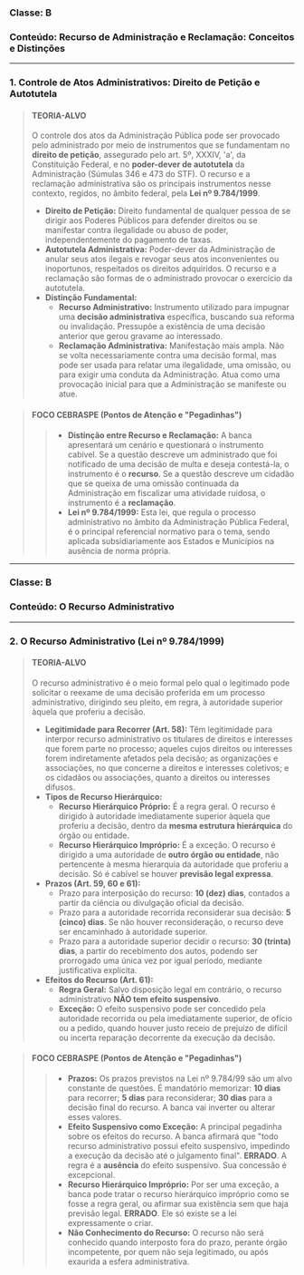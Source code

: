 ### **Classe:** B
### **Conteúdo:** Recurso de Administração e Reclamação: Conceitos e Distinções

---

### **1. Controle de Atos Administrativos: Direito de Petição e Autotutela**

> #### **TEORIA-ALVO**
> O controle dos atos da Administração Pública pode ser provocado pelo administrado por meio de instrumentos que se fundamentam no **direito de petição**, assegurado pelo art. 5º, XXXIV, 'a', da Constituição Federal, e no **poder-dever de autotutela** da Administração (Súmulas 346 e 473 do STF). O recurso e a reclamação administrativa são os principais instrumentos nesse contexto, regidos, no âmbito federal, pela **Lei nº 9.784/1999**.
>
> * **Direito de Petição:** Direito fundamental de qualquer pessoa de se dirigir aos Poderes Públicos para defender direitos ou se manifestar contra ilegalidade ou abuso de poder, independentemente do pagamento de taxas.
> * **Autotutela Administrativa:** Poder-dever da Administração de anular seus atos ilegais e revogar seus atos inconvenientes ou inoportunos, respeitados os direitos adquiridos. O recurso e a reclamação são formas de o administrado provocar o exercício da autotutela.
> * **Distinção Fundamental:**
>     * **Recurso Administrativo:** Instrumento utilizado para impugnar uma **decisão administrativa** específica, buscando sua reforma ou invalidação. Pressupõe a existência de uma decisão anterior que gerou gravame ao interessado.
>     * **Reclamação Administrativa:** Manifestação mais ampla. Não se volta necessariamente contra uma decisão formal, mas pode ser usada para relatar uma ilegalidade, uma omissão, ou para exigir uma conduta da Administração. Atua como uma provocação inicial para que a Administração se manifeste ou atue.

> #### **FOCO CEBRASPE (Pontos de Atenção e "Pegadinhas")**
> > * **Distinção entre Recurso e Reclamação:** A banca apresentará um cenário e questionará o instrumento cabível. Se a questão descreve um administrado que foi notificado de uma decisão de multa e deseja contestá-la, o instrumento é o **recurso**. Se a questão descreve um cidadão que se queixa de uma omissão continuada da Administração em fiscalizar uma atividade ruidosa, o instrumento é a **reclamação**.
> > * **Lei nº 9.784/1999:** Esta lei, que regula o processo administrativo no âmbito da Administração Pública Federal, é o principal referencial normativo para o tema, sendo aplicada subsidiariamente aos Estados e Municípios na ausência de norma própria.

---

### **Classe:** B
### **Conteúdo:** O Recurso Administrativo

---

### **2. O Recurso Administrativo (Lei nº 9.784/1999)**

> #### **TEORIA-ALVO**
> O recurso administrativo é o meio formal pelo qual o legitimado pode solicitar o reexame de uma decisão proferida em um processo administrativo, dirigindo seu pleito, em regra, à autoridade superior àquela que proferiu a decisão.
>
> * **Legitimidade para Recorrer (Art. 58):** Têm legitimidade para interpor recurso administrativo os titulares de direitos e interesses que forem parte no processo; aqueles cujos direitos ou interesses forem indiretamente afetados pela decisão; as organizações e associações, no que concerne a direitos e interesses coletivos; e os cidadãos ou associações, quanto a direitos ou interesses difusos.
> * **Tipos de Recurso Hierárquico:**
>     * **Recurso Hierárquico Próprio:** É a regra geral. O recurso é dirigido à autoridade imediatamente superior àquela que proferiu a decisão, dentro da **mesma estrutura hierárquica** do órgão ou entidade.
>     * **Recurso Hierárquico Impróprio:** É a exceção. O recurso é dirigido a uma autoridade de **outro órgão ou entidade**, não pertencente à mesma hierarquia da autoridade que proferiu a decisão. Só é cabível se houver **previsão legal expressa**.
> * **Prazos (Art. 59, 60 e 61):**
>     * Prazo para interposição do recurso: **10 (dez) dias**, contados a partir da ciência ou divulgação oficial da decisão.
>     * Prazo para a autoridade recorrida reconsiderar sua decisão: **5 (cinco) dias**. Se não houver reconsideração, o recurso deve ser encaminhado à autoridade superior.
>     * Prazo para a autoridade superior decidir o recurso: **30 (trinta) dias**, a partir do recebimento dos autos, podendo ser prorrogado uma única vez por igual período, mediante justificativa explícita.
> * **Efeitos do Recurso (Art. 61):**
>     * **Regra Geral:** Salvo disposição legal em contrário, o recurso administrativo **NÃO tem efeito suspensivo**.
>     * **Exceção:** O efeito suspensivo pode ser concedido pela autoridade recorrida ou pela imediatamente superior, de ofício ou a pedido, quando houver justo receio de prejuízo de difícil ou incerta reparação decorrente da execução da decisão.

> #### **FOCO CEBRASPE (Pontos de Atenção e "Pegadinhas")**
> > * **Prazos:** Os prazos previstos na Lei nº 9.784/99 são um alvo constante de questões. É mandatório memorizar: **10 dias** para recorrer; **5 dias** para reconsiderar; **30 dias** para a decisão final do recurso. A banca vai inverter ou alterar esses valores.
> > * **Efeito Suspensivo como Exceção:** A principal pegadinha sobre os efeitos do recurso. A banca afirmará que "todo recurso administrativo possui efeito suspensivo, impedindo a execução da decisão até o julgamento final". **ERRADO**. A regra é a **ausência** do efeito suspensivo. Sua concessão é excepcional.
> > * **Recurso Hierárquico Impróprio:** Por ser uma exceção, a banca pode tratar o recurso hierárquico impróprio como se fosse a regra geral, ou afirmar sua existência sem que haja previsão legal. **ERRADO**. Ele só existe se a lei expressamente o criar.
> > * **Não Conhecimento do Recurso:** O recurso não será conhecido quando interposto fora do prazo, perante órgão incompetente, por quem não seja legitimado, ou após exaurida a esfera administrativa.